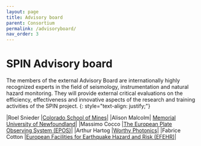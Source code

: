 ```yaml
---
layout: page
title: Advisory board
parent: Consortium
permalink: /advisoryboard/
nav_order: 3
---
```


# SPIN Advisory board

The members of the external Advisory Board are internationally highly recognized experts in the field of seismology, instrumentation and natural hazard monitoring. They will provide external critical evaluations on the efficiency, effectiveness and innovative aspects of the research and training activities of the SPIN project.
{: style="text-align: justify;"}

|Roel Snieder |[Colorado School of Mines](https://geophysics.mines.edu/project/snieder-roel/)|
|Alison Malcolm| [Memorial University of Newfoundland](https://www.esd.mun.ca/~amalcolm/)|
|Massimo Cocco |[The European Plate Observing System (EPOS)](https://www.epos-eu.org/)|
|Arthur Hartog |[Worthy Photonics](https://www.researchgate.net/profile/Arthur-Hartog)|
|Fabrice Cotton |[European Facilities for Earthquake Hazard and Risk (EFEHR)](http://www.efehr.org/en/home/)|
